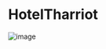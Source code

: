 # HotelTharriot
![image](https://github.com/user-attachments/assets/c6f92abf-39a6-4307-8558-f9b9b5bb89b0)
